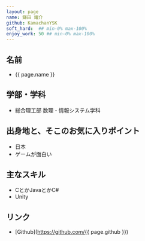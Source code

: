 ```yaml
---
layout: page
name: 鎌田 耀介
github: KamachanYSK
soft_hard:  ## min-0% max-100%
enjoy_work: 50 ## min-0% max-100%
---
```


## 名前
- {{ page.name }}

## 学部・学科
- 総合理工部 数理・情報システム学科

## 出身地と、そこのお気に入りポイント
- 日本
- ゲームが面白い

## 主なスキル
- CとかJavaとかC#
- Unity


## リンク
- [Github](https://github.com/{{ page.github }})
